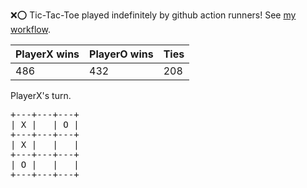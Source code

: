 :x::o: Tic-Tac-Toe played indefinitely by github action runners! See [my workflow](.github/workflows/play.yaml).

|PlayerX wins|PlayerO wins|Ties|
|-|-|-|
|486|432|208|

PlayerX's turn.

<pre>
+---+---+---+
| X |   | O |
+---+---+---+
| X |   |   |
+---+---+---+
| O |   |   |
+---+---+---+
</pre>